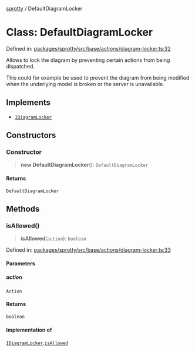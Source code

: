 
[sprotty](../globals) / DefaultDiagramLocker

# Class: DefaultDiagramLocker

Defined in: [packages/sprotty/src/base/actions/diagram-locker.ts:32](https://github.com/eclipse-sprotty/sprotty/blob/f9b2433481cc27a1ac0c92d525a92039ae7f6c76/packages/sprotty/src/base/actions/diagram-locker.ts#L32)

Allows to lock the diagram by preventing certain actions from being
dispatched.

This could for example be used to prevent the diagram from being modified
when the underlying model is broken or the server is unavailable.

## Implements

- [`IDiagramLocker`](../Interface.IDiagramLocker)

## Constructors

### Constructor

> **new DefaultDiagramLocker**(): `DefaultDiagramLocker`

#### Returns

`DefaultDiagramLocker`

## Methods

### isAllowed()

> **isAllowed**(`action`): `boolean`

Defined in: [packages/sprotty/src/base/actions/diagram-locker.ts:33](https://github.com/eclipse-sprotty/sprotty/blob/f9b2433481cc27a1ac0c92d525a92039ae7f6c76/packages/sprotty/src/base/actions/diagram-locker.ts#L33)

#### Parameters

##### action

`Action`

#### Returns

`boolean`

#### Implementation of

[`IDiagramLocker`](../Interface.IDiagramLocker).[`isAllowed`](../Interface.IDiagramLocker.md#isallowed)
